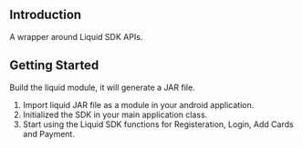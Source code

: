 ## Introduction
A wrapper around Liquid SDK APIs.

## Getting Started
Build the liquid module, it will generate a JAR file.
1.	Import liquid JAR file as a module in your android application.
2.	Initialized the SDK in your main application class.
3.	Start using the Liquid SDK functions for Registeration, Login, Add Cards and Payment.
